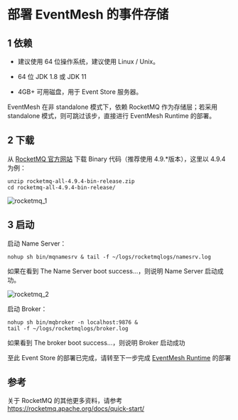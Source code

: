 # 部署 EventMesh 的事件存储

## 1 依赖

- 建议使用 64 位操作系统，建议使用 Linux / Unix。

- 64 位 JDK 1.8 或 JDK 11

- 4GB+ 可用磁盘，用于 Event Store 服务器。

EventMesh 在非 standalone 模式下，依赖 RocketMQ 作为存储层；若采用 standalone 模式，则可跳过该步，直接进行 EventMesh Runtime 的部署。

## 2 下载

从 [RocketMQ 官方网站](https://rocketmq.apache.org/download/) 下载 Binary 代码（推荐使用 4.9.*版本），这里以 4.9.4 为例：

```
unzip rocketmq-all-4.9.4-bin-release.zip
cd rocketmq-all-4.9.4-bin-release/
```

![rocketmq_1](/images/install/rocketmq_1.png)

## 3 启动

启动 Name Server：

```
nohup sh bin/mqnamesrv & tail -f ~/logs/rocketmqlogs/namesrv.log
```

如果在看到 The Name Server boot success...，则说明 Name Server 启动成功。

![rocketmq_2](/images/install/rocketmq_2.png)

启动 Broker：

```
nohup sh bin/mqbroker -n localhost:9876 &
tail -f ~/logs/rocketmqlogs/broker.log
```

如果看到 The broker boot success...，则说明 Broker 启动成功

至此 Event Store 的部署已完成，请转至下一步完成 [EventMesh Runtime](./03-runtime.md) 的部署

## 参考

关于 RocketMQ 的其他更多资料，请参考 <https://rocketmq.apache.org/docs/quick-start/>

